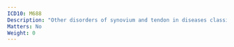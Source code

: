 ```yaml
---
ICD10: M688
Description: "Other disorders of synovium and tendon in diseases classified elsewhere"
Matters: No
Weight: 0
---
```


